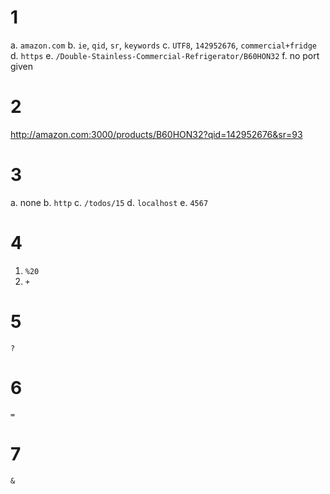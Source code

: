 # 1
a. `amazon.com`
b. `ie`, `qid`, `sr`, `keywords`
c. `UTF8`, `142952676`, `commercial+fridge`
d. `https`
e. `/Double-Stainless-Commercial-Refrigerator/B60HON32`
f. no port given

# 2
http://amazon.com:3000/products/B60HON32?qid=142952676&sr=93

# 3
a. none
b. `http`
c. `/todos/15`
d. `localhost`
e. `4567`

# 4
1. `%20`
2. `+`

# 5
`?`

# 6
`=`

# 7
`&`

